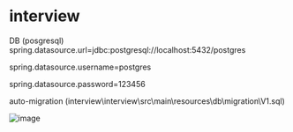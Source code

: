 # interview

DB (posgresql)
spring.datasource.url=jdbc:postgresql://localhost:5432/postgres

spring.datasource.username=postgres

spring.datasource.password=123456

auto-migration (interview\interview\src\main\resources\db\migration\V1.sql)

![image](https://user-images.githubusercontent.com/13646990/193632225-15b30edd-f3e8-4a9d-ad04-6198906a0ec7.png)



